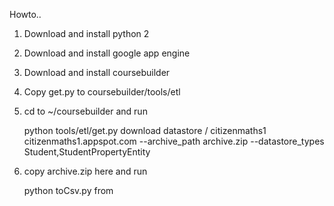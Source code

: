 Howto..

1. Download and install python 2
2. Download and install google app engine
3. Download and install coursebuilder
4. Copy get.py to coursebuilder/tools/etl
5. cd to ~/coursebuilder and run 

    python tools/etl/get.py download datastore / citizenmaths1 citizenmaths1.appspot.com --archive_path archive.zip --datastore_types Student,StudentPropertyEntity

6. copy archive.zip here and run

    python toCsv.py from 
